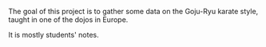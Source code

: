 The goal of this project is to gather some data on the Goju-Ryu karate style,
taught in one of the dojos in Europe.

It is mostly students' notes.
